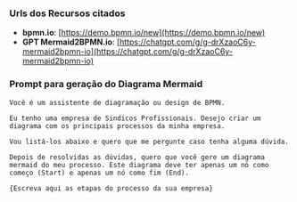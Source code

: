 ### Urls dos Recursos citados
- **bpmn.io**: [https://demo.bpmn.io/new](https://demo.bpmn.io/new)
- **GPT Mermaid2BPMN.io**: [https://chatgpt.com/g/g-drXzaoC6y-mermaid2bpmn-io](https://chatgpt.com/g/g-drXzaoC6y-mermaid2bpmn-io)

### Prompt para geração do Diagrama Mermaid
```
Você é um assistente de diagramação ou design de BPMN.

Eu tenho uma empresa de Sindicos Profissionais. Desejo criar um diagrama com os principais processos da minha empresa.

Vou listá-los abaixo e quero que me pergunte caso tenha alguma dúvida.

Depois de resolvidas as dúvidas, quero que você gere um diagrama mermaid do meu processo. Este diagrama deve ter apenas um nó como começo (Start) e apenas um nó como fim (End).

{Escreva aqui as etapas do processo da sua empresa}
```